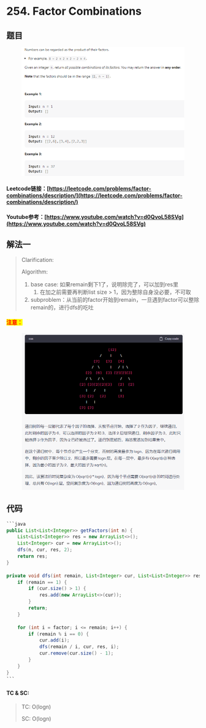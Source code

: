# 254. Factor Combinations

## 题目

<figure><img src="../../.gitbook/assets/image (1).png" alt=""><figcaption></figcaption></figure>

#### Leetcode链接：[https://leetcode.com/problems/factor-combinations/description/](https://leetcode.com/problems/factor-combinations/description/)

#### Youtube参考：[https://www.youtube.com/watch?v=d0QvoL58SVg](https://www.youtube.com/watch?v=d0QvoL58SVg)

## 解法一

> Clarification:&#x20;
>
> Algorithm:&#x20;
>
> 1. base case: 如果remain剩下1了，说明除完了，可以加到res里
>    1. 在加之前需要再判断list size > 1，因为整除自身没必要，不可取
> 2. subproblem：从当前的factor开始到remain，一旦遇到factor可以整除remain的，进行dfs的吃吐

#### <mark style="color:red;">注意：</mark>

<figure><img src="../../.gitbook/assets/image (157) (2).png" alt=""><figcaption></figcaption></figure>

## 代码

````java
```java
public List<List<Integer>> getFactors(int n) {
    List<List<Integer>> res = new ArrayList<>();
    List<Integer> cur = new ArrayList<>();
    dfs(n, cur, res, 2);
    return res;
}

private void dfs(int remain, List<Integer> cur, List<List<Integer>> res, int factor) {
    if (remain == 1) {
        if (cur.size() > 1) {
            res.add(new ArrayList<>(cur));
        }
        return;
    }

    for (int i = factor; i <= remain; i++) {
        if (remain % i == 0) {
            cur.add(i);
            dfs(remain / i, cur, res, i);
            cur.remove(cur.size() - 1);
        }
    }
}
```
````

#### TC & SC:&#x20;

> TC: O(logn)
>
> SC: O(logn)
